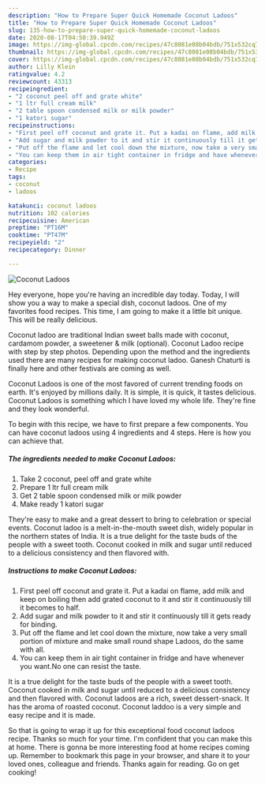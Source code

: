 ```yaml
---
description: "How to Prepare Super Quick Homemade Coconut Ladoos"
title: "How to Prepare Super Quick Homemade Coconut Ladoos"
slug: 135-how-to-prepare-super-quick-homemade-coconut-ladoos
date: 2020-08-17T04:50:39.949Z
image: https://img-global.cpcdn.com/recipes/47c8081e08b04bdb/751x532cq70/coconut-ladoos-recipe-main-photo.jpg
thumbnail: https://img-global.cpcdn.com/recipes/47c8081e08b04bdb/751x532cq70/coconut-ladoos-recipe-main-photo.jpg
cover: https://img-global.cpcdn.com/recipes/47c8081e08b04bdb/751x532cq70/coconut-ladoos-recipe-main-photo.jpg
author: Lilly Klein
ratingvalue: 4.2
reviewcount: 43313
recipeingredient:
- "2 coconut peel off and grate white"
- "1 ltr full cream milk"
- "2 table spoon condensed milk or milk powder"
- "1 katori sugar"
recipeinstructions:
- "First peel off coconut and grate it. Put a kadai on flame, add milk and keep on boiling then add grated coconut to it and stir it continuously till it becomes to half."
- "Add sugar and milk powder to it and stir it continuously till it gets ready for binding."
- "Put off the flame and let cool down the mixture, now take a very small portion of mixture and make small round shape Ladoos, do the same with all."
- "You can keep them in air tight container in fridge and have whenever you want.No one can resist the taste."
categories:
- Recipe
tags:
- coconut
- ladoos

katakunci: coconut ladoos 
nutrition: 102 calories
recipecuisine: American
preptime: "PT16M"
cooktime: "PT47M"
recipeyield: "2"
recipecategory: Dinner

---
```



![Coconut Ladoos](https://img-global.cpcdn.com/recipes/47c8081e08b04bdb/751x532cq70/coconut-ladoos-recipe-main-photo.jpg)

Hey everyone, hope you're having an incredible day today. Today, I will show you a way to make a special dish, coconut ladoos. One of my favorites food recipes. This time, I am going to make it a little bit unique. This will be really delicious.

Coconut ladoo are traditional Indian sweet balls made with coconut, cardamom powder, a sweetener &amp; milk (optional). Coconut Ladoo recipe with step by step photos. Depending upon the method and the ingredients used there are many recipes for making coconut ladoo. Ganesh Chaturti is finally here and other festivals are coming as well.

Coconut Ladoos is one of the most favored of current trending foods on earth. It's enjoyed by millions daily. It is simple, it is quick, it tastes delicious. Coconut Ladoos is something which I have loved my whole life. They're fine and they look wonderful.


To begin with this recipe, we have to first prepare a few components. You can have coconut ladoos using 4 ingredients and 4 steps. Here is how you can achieve that.

<!--inarticleads1-->

##### The ingredients needed to make Coconut Ladoos:

1. Take 2 coconut, peel off and grate white
1. Prepare 1 ltr full cream milk
1. Get 2 table spoon condensed milk or milk powder
1. Make ready 1 katori sugar


They&#39;re easy to make and a great dessert to bring to celebration or special events. Coconut ladoo is a melt-in-the-mouth sweet dish, widely popular in the northern states of India. It is a true delight for the taste buds of the people with a sweet tooth. Coconut cooked in milk and sugar until reduced to a delicious consistency and then flavored with. 

<!--inarticleads2-->

##### Instructions to make Coconut Ladoos:

1. First peel off coconut and grate it. Put a kadai on flame, add milk and keep on boiling then add grated coconut to it and stir it continuously till it becomes to half.
1. Add sugar and milk powder to it and stir it continuously till it gets ready for binding.
1. Put off the flame and let cool down the mixture, now take a very small portion of mixture and make small round shape Ladoos, do the same with all.
1. You can keep them in air tight container in fridge and have whenever you want.No one can resist the taste.


It is a true delight for the taste buds of the people with a sweet tooth. Coconut cooked in milk and sugar until reduced to a delicious consistency and then flavored with. Coconut ladoos are a rich, sweet dessert-snack. It has the aroma of roasted coconut. Coconut laddoo is a very simple and easy recipe and it is made. 

So that is going to wrap it up for this exceptional food coconut ladoos recipe. Thanks so much for your time. I'm confident that you can make this at home. There is gonna be more interesting food at home recipes coming up. Remember to bookmark this page in your browser, and share it to your loved ones, colleague and friends. Thanks again for reading. Go on get cooking!
